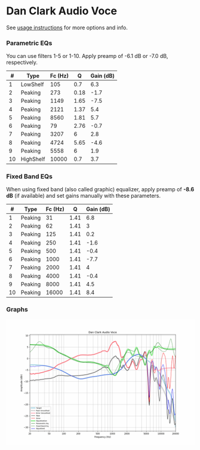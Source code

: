 # Dan Clark Audio Voce
See [usage instructions](https://github.com/jaakkopasanen/AutoEq#usage) for more options and info.

### Parametric EQs
You can use filters 1-5 or 1-10. Apply preamp of -6.1 dB or -7.0 dB, respectively.

|   # | Type      |   Fc (Hz) |    Q |   Gain (dB) |
|-----|-----------|-----------|------|-------------|
|   1 | LowShelf  |       105 | 0.7  |         6.3 |
|   2 | Peaking   |       273 | 0.18 |        -1.7 |
|   3 | Peaking   |      1149 | 1.65 |        -7.5 |
|   4 | Peaking   |      2121 | 1.37 |         5.4 |
|   5 | Peaking   |      8560 | 1.81 |         5.7 |
|   6 | Peaking   |        79 | 2.76 |        -0.7 |
|   7 | Peaking   |      3207 | 6    |         2.8 |
|   8 | Peaking   |      4724 | 5.65 |        -4.6 |
|   9 | Peaking   |      5558 | 6    |         1.9 |
|  10 | HighShelf |     10000 | 0.7  |         3.7 |

### Fixed Band EQs
When using fixed band (also called graphic) equalizer, apply preamp of **-8.6 dB** (if available) and set gains manually with these parameters.

|   # | Type    |   Fc (Hz) |    Q |   Gain (dB) |
|-----|---------|-----------|------|-------------|
|   1 | Peaking |        31 | 1.41 |         6.8 |
|   2 | Peaking |        62 | 1.41 |         3   |
|   3 | Peaking |       125 | 1.41 |         0.2 |
|   4 | Peaking |       250 | 1.41 |        -1.6 |
|   5 | Peaking |       500 | 1.41 |        -0.4 |
|   6 | Peaking |      1000 | 1.41 |        -7.7 |
|   7 | Peaking |      2000 | 1.41 |         4   |
|   8 | Peaking |      4000 | 1.41 |        -0.4 |
|   9 | Peaking |      8000 | 1.41 |         4.5 |
|  10 | Peaking |     16000 | 1.41 |         8.4 |

### Graphs
![](./Dan%20Clark%20Audio%20Voce.png)
